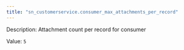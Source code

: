 ```yaml
---
title: "sn_customerservice.consumer_max_attachments_per_record"
---
```


Description: Attachment count per record for consumer

Value: `5`